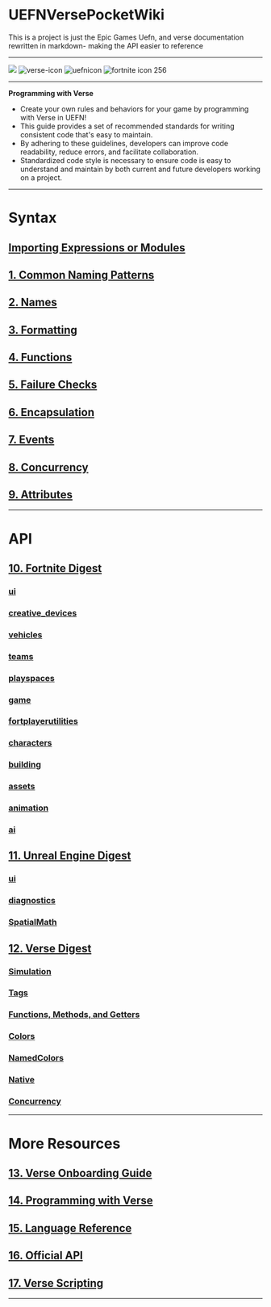 # UEFNVersePocketWiki

This is a project is just the Epic Games Uefn, and verse documentation rewritten in markdown- making the API easier to reference

***
![](https://ue-cdn.artstation.com/imgproxy/kbNaxGnLbxRxJBFLqlZ12Ix89EhFVjCVN0wq14zhVag/filename:verse-programming-hero-image.png/resizing_type:fill/width:1920/height:335/ext:jpg/aHR0cHM6Ly9kMWl2N2RiNDR5aGd4bi5jbG91ZGZyb250Lm5ldC9kb2N1bWVudGF0aW9uL2ltYWdlcy80NDkwN2Y5Yi0wYjM3LTQ0MWQtYjlkNy0zMjk0OTU3OWY4YWMvdmVyc2UtcHJvZ3JhbW1pbmctaGVyby1pbWFnZS5wbmc)
![verse-icon](https://github.com/LilWikipedia/UEFNVersePocketWiki/assets/78571191/a894c872-b4e0-492e-b7dd-2c79dc971abe)
![uefnicon](https://github.com/LilWikipedia/UEFNVersePocketWiki/assets/78571191/fe7cbe1e-1b77-49b4-b4aa-a6c6866882ce)
![fortnite icon 256](https://github.com/LilWikipedia/UEFNVersePocketWiki/assets/78571191/16c1ae8d-0299-4f94-81dd-8c8997188c76)
***
 **Programming with Verse**

* Create your own rules and behaviors for your game by programming with Verse in UEFN!
* This guide provides a set of recommended standards for writing consistent code that's easy to maintain. 
* By adhering to these guidelines, developers can improve code readability, reduce errors, and facilitate collaboration. 
* Standardized code style is necessary to ensure code is easy to understand and maintain by both current and future developers working on a project.

***

# Syntax

## [Importing Expressions or Modules](https://github.com/LilWikipedia/UEFNVersePocketWiki/wiki/Importing-Expressions-or-Modules)
## [1. Common Naming Patterns](https://github.com/LilWikipedia/UEFNVersePocketWiki/wiki/1.-Common-Naming-Patterns)
## [2. Names](https://github.com/LilWikipedia/UEFNVersePocketWiki/wiki/2.-Names)
## [3. Formatting](https://github.com/LilWikipedia/UEFNVersePocketWiki/wiki/3.-Formatting)
## [4. Functions](https://github.com/LilWikipedia/UEFNVersePocketWiki/wiki/4.-Functions)
## [5. Failure Checks](https://github.com/LilWikipedia/UEFNVersePocketWiki/wiki/5.-Failure-Checks)
## [6. Encapsulation](https://github.com/LilWikipedia/UEFNVersePocketWiki/wiki/6.-Encapsulation)
## [7. Events](https://github.com/LilWikipedia/UEFNVersePocketWiki/wiki/7.-Events)
## [8. Concurrency](https://github.com/LilWikipedia/UEFNVersePocketWiki/wiki/8.-Concurrency)
## [9. Attributes](https://github.com/LilWikipedia/UEFNVersePocketWiki/wiki/9.-Attributes)


***
# API

## [10. Fortnite Digest](https://github.com/LilWikipedia/UEFNVersePocketWiki/wiki/10.-Fortnite-Digest)

###    [ui](https://github.com/LilWikipedia/UEFNVersePocketWiki/wiki/10.-Fortnite-Digest#ui)

###    [creative_devices](https://github.com/LilWikipedia/UEFNVersePocketWiki/wiki/10.-Fortnite-Digest#creative_devices)

###    [vehicles](https://github.com/LilWikipedia/UEFNVersePocketWiki/wiki/10.-Fortnite-Digest#vehicles)

###    [teams](https://github.com/LilWikipedia/UEFNVersePocketWiki/wiki/10.-Fortnite-Digest#teams)

###    [playspaces](https://github.com/LilWikipedia/UEFNVersePocketWiki/wiki/10.-Fortnite-Digest#playspaces)

###    [game](https://github.com/LilWikipedia/UEFNVersePocketWiki/wiki/10.-Fortnite-Digest#game)

###    [fortplayerutilities](https://github.com/LilWikipedia/UEFNVersePocketWiki/wiki/10.-Fortnite-Digest#fortplayerutilities)

###    [characters](https://github.com/LilWikipedia/UEFNVersePocketWiki/wiki/10.-Fortnite-Digest#characters)

###    [building](https://github.com/LilWikipedia/UEFNVersePocketWiki/wiki/10.-Fortnite-Digest#building)

###    [assets](https://github.com/LilWikipedia/UEFNVersePocketWiki/wiki/10.-Fortnite-Digest#assets)

###    [animation](https://github.com/LilWikipedia/UEFNVersePocketWiki/wiki/10.-Fortnite-Digest#animation)

###    [ai](https://github.com/LilWikipedia/UEFNVersePocketWiki/wiki/10.-Fortnite-Digest#ai)

## [11. Unreal Engine Digest](https://github.com/LilWikipedia/UEFNVersePocketWiki/wiki/11.-Unreal-Engine-Digest)

###    [ui](https://github.com/LilWikipedia/UEFNVersePocketWiki/wiki/11.-Unreal-Engine-Digest#ui)

###    [diagnostics](https://github.com/LilWikipedia/UEFNVersePocketWiki/wiki/11.-Unreal-Engine-Digest#diagnostics)

###    [SpatialMath](https://github.com/LilWikipedia/UEFNVersePocketWiki/wiki/11.-Unreal-Engine-Digest#spatialmath)

## [12. Verse Digest](https://github.com/LilWikipedia/UEFNVersePocketWiki/wiki/12.-Verse-Digest)

###    [Simulation](https://github.com/LilWikipedia/UEFNVersePocketWiki/wiki/12.-Verse-Digest#simulation)

###    [Tags](https://github.com/LilWikipedia/UEFNVersePocketWiki/wiki/12.-Verse-Digest#tags)

###    [Functions, Methods, and Getters](https://github.com/LilWikipedia/UEFNVersePocketWiki/wiki/12.-Verse-Digest#functions-methods-and-getters)

###    [Colors](https://github.com/LilWikipedia/UEFNVersePocketWiki/wiki/12.-Verse-Digest#colors)

###    [NamedColors](https://github.com/LilWikipedia/UEFNVersePocketWiki/wiki/12.-Verse-Digest#namedcolors)

###    [Native](https://github.com/LilWikipedia/UEFNVersePocketWiki/wiki/12.-Verse-Digest#native)

###    [Concurrency](https://github.com/LilWikipedia/UEFNVersePocketWiki/wiki/12.-Verse-Digest#concurrency)

***

# More Resources

## [13. Verse Onboarding Guide](https://dev.epicgames.com/documentation/en-us/uefn/onboarding-guide-to-programming-with-verse-in-unreal-editor-for-fortnite)
## [14. Programming with Verse](https://dev.epicgames.com/documentation/en-us/uefn/learn-programming-with-verse-in-unreal-editor-for-fortnite)
## [15. Language Reference](https://dev.epicgames.com/documentation/en-us/uefn/verse-language-reference)
## [16. Official API](https://dev.epicgames.com/documentation/en-us/uefn/verse-api)
## [17. Verse Scripting](https://forums.unrealengine.com/tags/c/development-discussion/programming-scripting/148/fortnite/l/latest)

***
